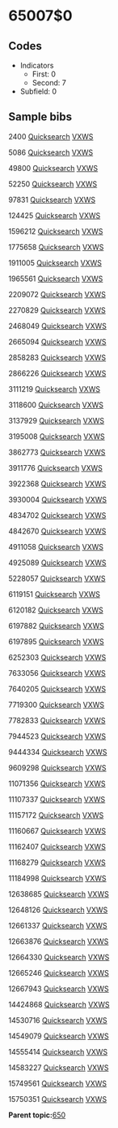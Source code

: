 # 65007$0

## Codes

-   Indicators
    -   First: 0
    -   Second: 7
-   Subfield: 0

## Sample bibs

2400 [Quicksearch](https://search.library.yale.edu/catalog/2400) [VXWS](http://prodorbis.library.yale.edu:7014/vxws/GetHoldingsService?bibId=2400)

5086 [Quicksearch](https://search.library.yale.edu/catalog/5086) [VXWS](http://prodorbis.library.yale.edu:7014/vxws/GetHoldingsService?bibId=5086)

49800 [Quicksearch](https://search.library.yale.edu/catalog/49800) [VXWS](http://prodorbis.library.yale.edu:7014/vxws/GetHoldingsService?bibId=49800)

52250 [Quicksearch](https://search.library.yale.edu/catalog/52250) [VXWS](http://prodorbis.library.yale.edu:7014/vxws/GetHoldingsService?bibId=52250)

97831 [Quicksearch](https://search.library.yale.edu/catalog/97831) [VXWS](http://prodorbis.library.yale.edu:7014/vxws/GetHoldingsService?bibId=97831)

124425 [Quicksearch](https://search.library.yale.edu/catalog/124425) [VXWS](http://prodorbis.library.yale.edu:7014/vxws/GetHoldingsService?bibId=124425)

1596212 [Quicksearch](https://search.library.yale.edu/catalog/1596212) [VXWS](http://prodorbis.library.yale.edu:7014/vxws/GetHoldingsService?bibId=1596212)

1775658 [Quicksearch](https://search.library.yale.edu/catalog/1775658) [VXWS](http://prodorbis.library.yale.edu:7014/vxws/GetHoldingsService?bibId=1775658)

1911005 [Quicksearch](https://search.library.yale.edu/catalog/1911005) [VXWS](http://prodorbis.library.yale.edu:7014/vxws/GetHoldingsService?bibId=1911005)

1965561 [Quicksearch](https://search.library.yale.edu/catalog/1965561) [VXWS](http://prodorbis.library.yale.edu:7014/vxws/GetHoldingsService?bibId=1965561)

2209072 [Quicksearch](https://search.library.yale.edu/catalog/2209072) [VXWS](http://prodorbis.library.yale.edu:7014/vxws/GetHoldingsService?bibId=2209072)

2270829 [Quicksearch](https://search.library.yale.edu/catalog/2270829) [VXWS](http://prodorbis.library.yale.edu:7014/vxws/GetHoldingsService?bibId=2270829)

2468049 [Quicksearch](https://search.library.yale.edu/catalog/2468049) [VXWS](http://prodorbis.library.yale.edu:7014/vxws/GetHoldingsService?bibId=2468049)

2665094 [Quicksearch](https://search.library.yale.edu/catalog/2665094) [VXWS](http://prodorbis.library.yale.edu:7014/vxws/GetHoldingsService?bibId=2665094)

2858283 [Quicksearch](https://search.library.yale.edu/catalog/2858283) [VXWS](http://prodorbis.library.yale.edu:7014/vxws/GetHoldingsService?bibId=2858283)

2866226 [Quicksearch](https://search.library.yale.edu/catalog/2866226) [VXWS](http://prodorbis.library.yale.edu:7014/vxws/GetHoldingsService?bibId=2866226)

3111219 [Quicksearch](https://search.library.yale.edu/catalog/3111219) [VXWS](http://prodorbis.library.yale.edu:7014/vxws/GetHoldingsService?bibId=3111219)

3118600 [Quicksearch](https://search.library.yale.edu/catalog/3118600) [VXWS](http://prodorbis.library.yale.edu:7014/vxws/GetHoldingsService?bibId=3118600)

3137929 [Quicksearch](https://search.library.yale.edu/catalog/3137929) [VXWS](http://prodorbis.library.yale.edu:7014/vxws/GetHoldingsService?bibId=3137929)

3195008 [Quicksearch](https://search.library.yale.edu/catalog/3195008) [VXWS](http://prodorbis.library.yale.edu:7014/vxws/GetHoldingsService?bibId=3195008)

3862773 [Quicksearch](https://search.library.yale.edu/catalog/3862773) [VXWS](http://prodorbis.library.yale.edu:7014/vxws/GetHoldingsService?bibId=3862773)

3911776 [Quicksearch](https://search.library.yale.edu/catalog/3911776) [VXWS](http://prodorbis.library.yale.edu:7014/vxws/GetHoldingsService?bibId=3911776)

3922368 [Quicksearch](https://search.library.yale.edu/catalog/3922368) [VXWS](http://prodorbis.library.yale.edu:7014/vxws/GetHoldingsService?bibId=3922368)

3930004 [Quicksearch](https://search.library.yale.edu/catalog/3930004) [VXWS](http://prodorbis.library.yale.edu:7014/vxws/GetHoldingsService?bibId=3930004)

4834702 [Quicksearch](https://search.library.yale.edu/catalog/4834702) [VXWS](http://prodorbis.library.yale.edu:7014/vxws/GetHoldingsService?bibId=4834702)

4842670 [Quicksearch](https://search.library.yale.edu/catalog/4842670) [VXWS](http://prodorbis.library.yale.edu:7014/vxws/GetHoldingsService?bibId=4842670)

4911058 [Quicksearch](https://search.library.yale.edu/catalog/4911058) [VXWS](http://prodorbis.library.yale.edu:7014/vxws/GetHoldingsService?bibId=4911058)

4925089 [Quicksearch](https://search.library.yale.edu/catalog/4925089) [VXWS](http://prodorbis.library.yale.edu:7014/vxws/GetHoldingsService?bibId=4925089)

5228057 [Quicksearch](https://search.library.yale.edu/catalog/5228057) [VXWS](http://prodorbis.library.yale.edu:7014/vxws/GetHoldingsService?bibId=5228057)

6119151 [Quicksearch](https://search.library.yale.edu/catalog/6119151) [VXWS](http://prodorbis.library.yale.edu:7014/vxws/GetHoldingsService?bibId=6119151)

6120182 [Quicksearch](https://search.library.yale.edu/catalog/6120182) [VXWS](http://prodorbis.library.yale.edu:7014/vxws/GetHoldingsService?bibId=6120182)

6197882 [Quicksearch](https://search.library.yale.edu/catalog/6197882) [VXWS](http://prodorbis.library.yale.edu:7014/vxws/GetHoldingsService?bibId=6197882)

6197895 [Quicksearch](https://search.library.yale.edu/catalog/6197895) [VXWS](http://prodorbis.library.yale.edu:7014/vxws/GetHoldingsService?bibId=6197895)

6252303 [Quicksearch](https://search.library.yale.edu/catalog/6252303) [VXWS](http://prodorbis.library.yale.edu:7014/vxws/GetHoldingsService?bibId=6252303)

7633056 [Quicksearch](https://search.library.yale.edu/catalog/7633056) [VXWS](http://prodorbis.library.yale.edu:7014/vxws/GetHoldingsService?bibId=7633056)

7640205 [Quicksearch](https://search.library.yale.edu/catalog/7640205) [VXWS](http://prodorbis.library.yale.edu:7014/vxws/GetHoldingsService?bibId=7640205)

7719300 [Quicksearch](https://search.library.yale.edu/catalog/7719300) [VXWS](http://prodorbis.library.yale.edu:7014/vxws/GetHoldingsService?bibId=7719300)

7782833 [Quicksearch](https://search.library.yale.edu/catalog/7782833) [VXWS](http://prodorbis.library.yale.edu:7014/vxws/GetHoldingsService?bibId=7782833)

7944523 [Quicksearch](https://search.library.yale.edu/catalog/7944523) [VXWS](http://prodorbis.library.yale.edu:7014/vxws/GetHoldingsService?bibId=7944523)

9444334 [Quicksearch](https://search.library.yale.edu/catalog/9444334) [VXWS](http://prodorbis.library.yale.edu:7014/vxws/GetHoldingsService?bibId=9444334)

9609298 [Quicksearch](https://search.library.yale.edu/catalog/9609298) [VXWS](http://prodorbis.library.yale.edu:7014/vxws/GetHoldingsService?bibId=9609298)

11071356 [Quicksearch](https://search.library.yale.edu/catalog/11071356) [VXWS](http://prodorbis.library.yale.edu:7014/vxws/GetHoldingsService?bibId=11071356)

11107337 [Quicksearch](https://search.library.yale.edu/catalog/11107337) [VXWS](http://prodorbis.library.yale.edu:7014/vxws/GetHoldingsService?bibId=11107337)

11157172 [Quicksearch](https://search.library.yale.edu/catalog/11157172) [VXWS](http://prodorbis.library.yale.edu:7014/vxws/GetHoldingsService?bibId=11157172)

11160667 [Quicksearch](https://search.library.yale.edu/catalog/11160667) [VXWS](http://prodorbis.library.yale.edu:7014/vxws/GetHoldingsService?bibId=11160667)

11162407 [Quicksearch](https://search.library.yale.edu/catalog/11162407) [VXWS](http://prodorbis.library.yale.edu:7014/vxws/GetHoldingsService?bibId=11162407)

11168279 [Quicksearch](https://search.library.yale.edu/catalog/11168279) [VXWS](http://prodorbis.library.yale.edu:7014/vxws/GetHoldingsService?bibId=11168279)

11184998 [Quicksearch](https://search.library.yale.edu/catalog/11184998) [VXWS](http://prodorbis.library.yale.edu:7014/vxws/GetHoldingsService?bibId=11184998)

12638685 [Quicksearch](https://search.library.yale.edu/catalog/12638685) [VXWS](http://prodorbis.library.yale.edu:7014/vxws/GetHoldingsService?bibId=12638685)

12648126 [Quicksearch](https://search.library.yale.edu/catalog/12648126) [VXWS](http://prodorbis.library.yale.edu:7014/vxws/GetHoldingsService?bibId=12648126)

12661337 [Quicksearch](https://search.library.yale.edu/catalog/12661337) [VXWS](http://prodorbis.library.yale.edu:7014/vxws/GetHoldingsService?bibId=12661337)

12663876 [Quicksearch](https://search.library.yale.edu/catalog/12663876) [VXWS](http://prodorbis.library.yale.edu:7014/vxws/GetHoldingsService?bibId=12663876)

12664330 [Quicksearch](https://search.library.yale.edu/catalog/12664330) [VXWS](http://prodorbis.library.yale.edu:7014/vxws/GetHoldingsService?bibId=12664330)

12665246 [Quicksearch](https://search.library.yale.edu/catalog/12665246) [VXWS](http://prodorbis.library.yale.edu:7014/vxws/GetHoldingsService?bibId=12665246)

12667943 [Quicksearch](https://search.library.yale.edu/catalog/12667943) [VXWS](http://prodorbis.library.yale.edu:7014/vxws/GetHoldingsService?bibId=12667943)

14424868 [Quicksearch](https://search.library.yale.edu/catalog/14424868) [VXWS](http://prodorbis.library.yale.edu:7014/vxws/GetHoldingsService?bibId=14424868)

14530716 [Quicksearch](https://search.library.yale.edu/catalog/14530716) [VXWS](http://prodorbis.library.yale.edu:7014/vxws/GetHoldingsService?bibId=14530716)

14549079 [Quicksearch](https://search.library.yale.edu/catalog/14549079) [VXWS](http://prodorbis.library.yale.edu:7014/vxws/GetHoldingsService?bibId=14549079)

14555414 [Quicksearch](https://search.library.yale.edu/catalog/14555414) [VXWS](http://prodorbis.library.yale.edu:7014/vxws/GetHoldingsService?bibId=14555414)

14583227 [Quicksearch](https://search.library.yale.edu/catalog/14583227) [VXWS](http://prodorbis.library.yale.edu:7014/vxws/GetHoldingsService?bibId=14583227)

15749561 [Quicksearch](https://search.library.yale.edu/catalog/15749561) [VXWS](http://prodorbis.library.yale.edu:7014/vxws/GetHoldingsService?bibId=15749561)

15750351 [Quicksearch](https://search.library.yale.edu/catalog/15750351) [VXWS](http://prodorbis.library.yale.edu:7014/vxws/GetHoldingsService?bibId=15750351)

**Parent topic:**[650](../../tags/650/650.md)

